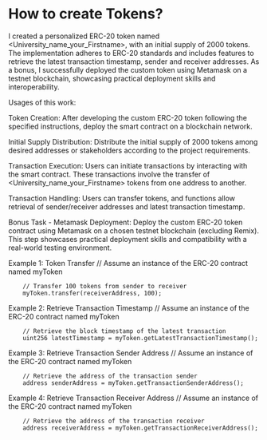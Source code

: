 # How to create Tokens?
   I created a personalized ERC-20 token named &lt;University_name_your_Firstname>, with an initial supply of 2000 tokens. The implementation adheres to ERC-20 standards and includes features to retrieve the latest transaction timestamp, sender and receiver addresses.
As a bonus, I successfully deployed the custom token using Metamask on a testnet blockchain, showcasing practical deployment skills and interoperability.

Usages of this work: 


Token Creation:
After developing the custom ERC-20 token following the specified instructions, deploy the smart contract on a blockchain network.

Initial Supply Distribution:
Distribute the initial supply of 2000 tokens among desired addresses or stakeholders according to the project requirements.

Transaction Execution:
Users can initiate transactions by interacting with the smart contract. These transactions involve the transfer of <University_name_your_Firstname> tokens from one address to another.

Transaction Handling:
Users can transfer tokens, and functions allow retrieval of sender/receiver addresses and latest transaction timestamp.

Bonus Task - Metamask Deployment:
Deploy the custom ERC-20 token contract using Metamask on a chosen testnet blockchain (excluding Remix). This step showcases practical deployment skills and compatibility with a real-world testing environment.


Example 1: Token Transfer
		// Assume an instance of the ERC-20 contract named myToken
		
		// Transfer 100 tokens from sender to receiver
		myToken.transfer(receiverAddress, 100);


Example 2: Retrieve Transaction Timestamp
		// Assume an instance of the ERC-20 contract named myToken
		
		// Retrieve the block timestamp of the latest transaction
		uint256 latestTimestamp = myToken.getLatestTransactionTimestamp();


Example 3: Retrieve Transaction Sender Address
		// Assume an instance of the ERC-20 contract named myToken
		
		// Retrieve the address of the transaction sender
		address senderAddress = myToken.getTransactionSenderAddress();


Example 4: Retrieve Transaction Receiver Address
		// Assume an instance of the ERC-20 contract named myToken
		
		// Retrieve the address of the transaction receiver
		address receiverAddress = myToken.getTransactionReceiverAddress();


